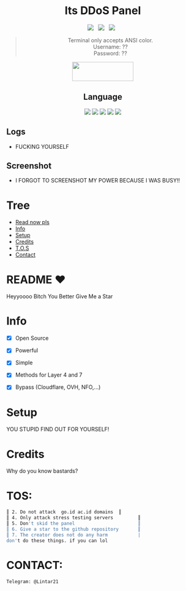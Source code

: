 <div align=center>
 
# Its DDoS Panel 

<p>
 <img src="https://img.shields.io/github/stars/hoaan1995/StrDDoS?color=%23DF0067&style=for-the-badge"/> &nbsp;
 <img src="https://img.shields.io/github/forks/hoaan1995/StrDDoS?color=%239999FF&style=for-the-badge"/> &nbsp;
 <img src="https://img.shields.io/github/license/hoaan1995/StrDDoS?color=%23E8E8E8&style=for-the-badge"/> &nbsp;
 
</p>

> Terminal only accepts ANSI color.<br>
> Username: ??<br>
> Password: ??<br>
<p align="center">  <a href="https://t.me/Lintar21"><img width="160" height="50" src="https://i.imgur.com/N7AK7XY.png"></a></p>
 
## Language</br>

 <img src="https://img.shields.io/badge/Python-FFDD00?style=for-the-badge&logo=python&logoColor=blue"/> <img src="https://img.shields.io/badge/JavaScript-323330?style=for-the-badge&logo=javascript&logoColor=F7DF1E"/> <img src="https://img.shields.io/badge/Perl-39457E?style=for-the-badge&logo=perl&logoColor=white"/> <img src="https://img.shields.io/badge/C-00599C?style=for-the-badge&logo=c&logoColor=white"/> <img src="https://img.shields.io/badge/Go-00ADD8?style=for-the-badge&logo=go&logoColor=white"/>
 </div>
 
 ## Logs</br>
- FUCKING YOURSELF

 
## Screenshot
- I FORGOT TO SCREENSHOT MY POWER BECAUSE I WAS BUSY!!

# Tree
* [Read now pls](#README)
* [Info](#Info)
* [Setup](#Setup)
* [Credits](#Credits)
* [T.O.S](#TOS)
* [Contact](#Contact)

# README ♥️
Heyyoooo Bitch You Better Give Me a Star

# Info
- [x] Open Source
- [x] Powerful
- [x] Simple
- [x] Methods for Layer 4 and 7
- [x] Bypass (Cloudflare, OVH, NFO,...)  


# Setup
YOU STUPID FIND OUT FOR YOURSELF!

# Credits
Why do you know bastards?
# TOS:
```sh
║ 2. Do not attack  go.id ac.id domains  ║
║ 4. Only attack stress testing servers         ║
║ 5. Don't skid the panel                       ║
║ 6. Give a star to the github repository       ║
║ 7. The creator does not do any harm           |
don't do these things. if you can lol
```

# CONTACT:
```sh
Telegram: @Lintar21
```
